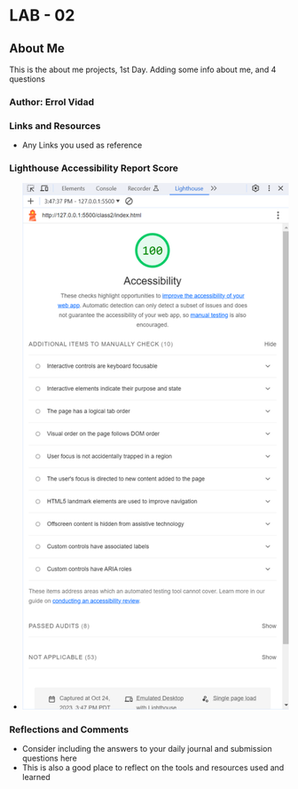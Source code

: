 # LAB - 02

## About Me

This is the about me projects, 1st Day. Adding some info about me, and 4 questions

### Author: Errol Vidad

### Links and Resources

* Any Links you used as reference

### Lighthouse Accessibility Report Score

* ![Lab 2 accessibility results](/class2/img/accessibility-score.PNG)

### Reflections and Comments

* Consider including the answers to your daily journal and submission questions here
* This is also a good place to reflect on the tools and resources used and learned
